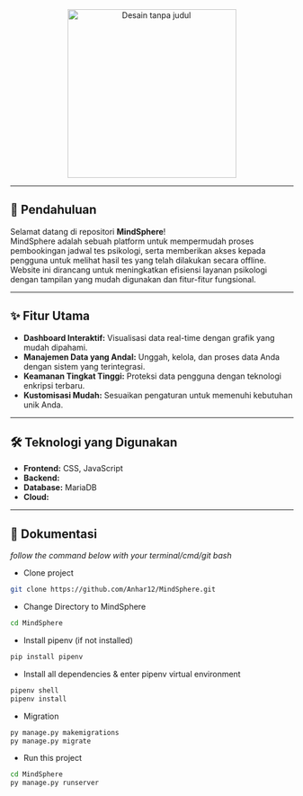 <div align="center">
  <img src="https://github.com/user-attachments/assets/c3a01c19-e57e-48eb-8c20-19d0f94804eb" alt="Desain tanpa judul" width="300">
</div>


---

## 🌟 **Pendahuluan**

Selamat datang di repositori **MindSphere**!  
MindSphere adalah sebuah platform untuk mempermudah proses pembookingan jadwal tes psikologi, serta memberikan akses kepada pengguna untuk melihat hasil tes yang telah dilakukan secara offline. Website ini dirancang untuk meningkatkan efisiensi layanan psikologi dengan tampilan yang mudah digunakan dan fitur-fitur fungsional.

---

## ✨ **Fitur Utama**

- **Dashboard Interaktif:** Visualisasi data real-time dengan grafik yang mudah dipahami.
- **Manajemen Data yang Andal:** Unggah, kelola, dan proses data Anda dengan sistem yang terintegrasi.
- **Keamanan Tingkat Tinggi:** Proteksi data pengguna dengan teknologi enkripsi terbaru.
- **Kustomisasi Mudah:** Sesuaikan pengaturan untuk memenuhi kebutuhan unik Anda.

---

## 🛠 **Teknologi yang Digunakan**

- **Frontend:** CSS, JavaScript
- **Backend:** 
- **Database:** MariaDB
- **Cloud:** 

---
 
## 📖 **Dokumentasi**
*follow the command below with your terminal/cmd/git bash*

- Clone project

```bash
git clone https://github.com/Anhar12/MindSphere.git
```
- Change Directory to MindSphere

```bash
cd MindSphere
```
- Install pipenv (if not installed)

```bash
pip install pipenv
```
- Install all dependencies & enter pipenv virtual environment

```bash
pipenv shell
pipenv install
```
- Migration

```bash
py manage.py makemigrations
py manage.py migrate
```

- Run this project

```bash
cd MindSphere
py manage.py runserver
```
